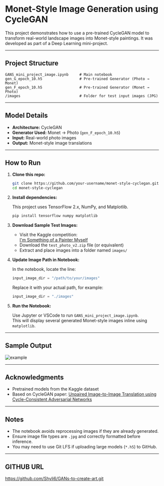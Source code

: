 # Monet-Style Image Generation using CycleGAN

This project demonstrates how to use a pre-trained CycleGAN model to transform real-world landscape images into Monet-style paintings. It was developed as part of a Deep Learning mini-project.

---

## Project Structure

```
GANS_mini_project_image.ipynb     # Main notebook
gen_G_epoch_10.h5                 # Pre-trained Generator (Photo → Monet)
gen_F_epoch_10.h5                 # Pre-trained Generator (Monet → Photo)
/images                           # Folder for test input images (JPG)
```

---

## Model Details

- **Architecture:** CycleGAN
- **Generator Used:** Monet → Photo (`gen_F_epoch_10.h5`)
- **Input:** Real-world photo images
- **Output:** Monet-style image translations

---

## How to Run

1. **Clone this repo:**

   ```bash
   git clone https://github.com/your-username/monet-style-cyclegan.git
   cd monet-style-cyclegan
   ```

2. **Install dependencies:**

   This project uses TensorFlow 2.x, NumPy, and Matplotlib.

   ```bash
   pip install tensorflow numpy matplotlib
   ```

3. **Download Sample Test Images:**

   - Visit the Kaggle competition:  
     [I'm Something of a Painter Myself](https://www.kaggle.com/competitions/gan-getting-started/data)
   - Download the `test_photo_v2.zip` file (or equivalent)
   - Extract and place images into a folder named `images/`

4. **Update Image Path in Notebook:**

   In the notebook, locate the line:

   ```python
   input_image_dir = "/path/to/your/images"
   ```

   Replace it with your actual path, for example:

   ```python
   input_image_dir = "./images"
   ```

5. **Run the Notebook:**

   Use Jupyter or VSCode to run `GANS_mini_project_image.ipynb`.  
   This will display several generated Monet-style images inline using `matplotlib`.

---

## Sample Output

![example](./example_output.png) <!-- Replace or update if applicable -->

---

## Acknowledgments

- Pretrained models from the Kaggle dataset
- Based on CycleGAN paper: [Unpaired Image-to-Image Translation using Cycle-Consistent Adversarial Networks](https://arxiv.org/abs/1703.10593)

---

## Notes

- The notebook avoids reprocessing images if they are already generated.
- Ensure image file types are `.jpg` and correctly formatted before inference.
- You may need to use Git LFS if uploading large models (`*.h5`) to GitHub.

---

## GITHUB URL

https://github.com/Shyli6/GANs-to-create-art.git